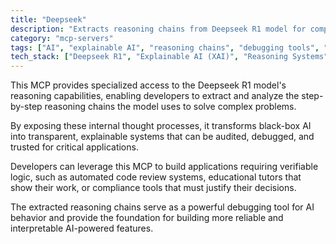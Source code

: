 ```yaml
---
title: "Deepseek"
description: "Extracts reasoning chains from Deepseek R1 model for complex problem-solving and explainable AI workflows."
category: "mcp-servers"
tags: ["AI", "explainable AI", "reasoning chains", "debugging tools", "automated systems"]
tech_stack: ["Deepseek R1", "Explainable AI (XAI)", "Reasoning Systems", "automated code review", "educational tools", "compliance tools"]
---
```


This MCP provides specialized access to the Deepseek R1 model's reasoning capabilities, enabling developers to extract and analyze the step-by-step reasoning chains the model uses to solve complex problems. 

By exposing these internal thought processes, it transforms black-box AI into transparent, explainable systems that can be audited, debugged, and trusted for critical applications.

Developers can leverage this MCP to build applications requiring verifiable logic, such as automated code review systems, educational tutors that show their work, or compliance tools that must justify their decisions. 

The extracted reasoning chains serve as a powerful debugging tool for AI behavior and provide the foundation for building more reliable and interpretable AI-powered features.